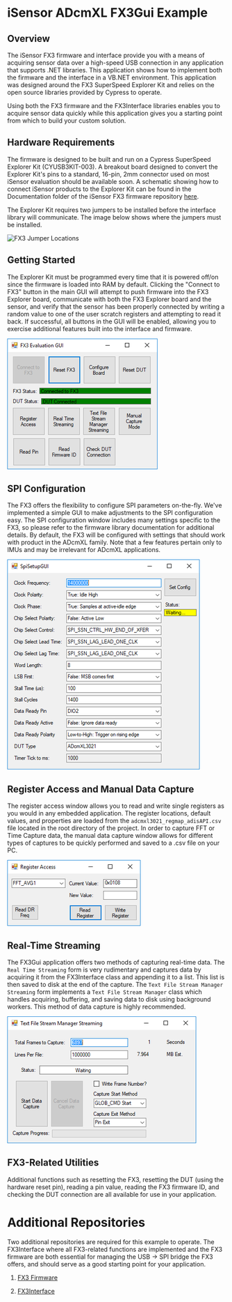 # iSensor ADcmXL FX3Gui Example 

## Overview

The iSensor FX3 firmware and interface provide you with a means of acquiring sensor data over a high-speed USB connection in any application that supports .NET libraries. This application shows how to implement both the firmware and the interface in a VB.NET environment. This application was designed around the FX3 SuperSpeed Explorer Kit and relies on the open source libraries provided by Cypress to operate. 

Using both the FX3 firmware and the FX3Interface libraries enables you to acquire sensor data quickly while this application gives you a starting point from which to build your custom solution.  

## Hardware Requirements

The firmware is designed to be built and run on a Cypress SuperSpeed Explorer Kit (CYUSB3KIT-003). A breakout board designed to convert the Explorer Kit's pins to a standard, 16-pin, 2mm connector used on most iSensor evaluation should be available soon. A schematic showing how to connect iSensor products to the Explorer Kit can be found in the Documentation folder of the iSensor FX3 firmware repository [here](https://github.com/juchong/iSensor-FX3-Firmware/tree/master/Documentation). 

The Explorer Kit requires two jumpers to be installed before the interface library will communicate. The image below shows where the jumpers must be installed.

 ![FX3 Jumper Locations](https://raw.githubusercontent.com/juchong/iSensor-FX3-Firmware/master/Documentation/pictures/JumperLocations.jpg)

## Getting Started

The Explorer Kit must be programmed every time that it is powered off/on since the firmware is loaded into RAM by default. Clicking the "Connect to FX3" button in the main GUI will attempt to push firmware into the FX3 Explorer board, communicate with both the FX3 Explorer board and the sensor, and verify that the sensor has been properly connected by writing a random value to one of the user scratch registers and attempting to read it back. If successful, all buttons in the GUI will be enabled, allowing you to exercise additional features built into the interface and firmware. 

![FX3Gui Successfully Connected](Documentation/successfully_connected.PNG)

## SPI Configuration

The FX3 offers the flexibility to configure SPI parameters on-the-fly. We've implemented a simple GUI to make adjustments to the SPI configuration easy. The SPI configuration window includes many settings specific to the FX3, so please refer to the firmware library documentation for additional details. By default, the FX3 will be configured with settings that should work with product in the ADcmXL family. Note that a few features pertain only to IMUs and may be irrelevant for ADcmXL applications.

![FX3Gui SPI Configuration Window](Documentation/spi_config.PNG)

## Register Access and Manual Data Capture

The register access window allows you to read and write single registers as you would in any embedded application. The register locations, default values, and properties are loaded from the `adcmxl3021_regmap_adisAPI.csv` file located in the root directory of the project. In order to capture FFT or Time Capture data, the manual data capture window allows for different types of captures to be quickly performed and saved to a .csv file on your PC. 

![FX3Gui Register Access Window](Documentation/register_access.PNG)

## Real-Time Streaming

The FX3Gui application offers two methods of capturing real-time data. The `Real Time Streaming` form is very rudimentary and captures data by acquiring it from the FX3Interface class and appending it to a list. This list is then saved to disk at the end of the capture. The `Text File Stream Manager Streaming` form implements a `Text File Stream Manager` class which handles acquiring, buffering, and saving data to disk using background workers. This method of data capture is highly recommended. 

![FX3Gui Text File Stream Manager Window](Documentation/tfsm.PNG)

## FX3-Related Utilities

Additional functions such as resetting the FX3, resetting the DUT (using the hardware reset pin), reading a pin value, reading the FX3 firmware ID, and checking the DUT connection are all available for use in your application. 

# Additional Repositories

Two additional repositories are required for this example to operate. The FX3Interface where all FX3-related functions are implemented and the FX3 firmware are both essential for managing the USB -> SPI bridge the FX3 offers, and should serve as a good starting point for your application.

1. [FX3 Firmware](https://github.com/juchong/iSensor-FX3-Firmware)

2. [FX3Interface](https://github.com/juchong/iSensor-FX3-Interface)
